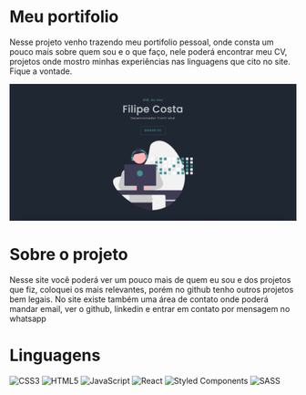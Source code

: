 # Meu portifolio 

Nesse projeto venho trazendo meu portifolio pessoal, onde consta um pouco mais sobre quem sou e o que faço, nele poderá
 encontrar meu CV, projetos onde mostro minhas experiências nas linguagens que cito no site. Fique a vontade.
 
 <img src="./src/assets/projects-photos/portifolio.png"/>
 
 # Sobre o projeto 
 
 Nesse site você poderá ver um pouco mais de quem eu sou e dos projetos que fiz, coloquei os mais relevantes, porém no github tenho outros projetos bem legais. 
 No site existe também uma área de contato onde poderá mandar email, ver o github, linkedin e entrar em contato por mensagem no whatsapp 
 
 # Linguagens 
 
 
 ![CSS3](https://img.shields.io/badge/css3-%231572B6.svg?style=for-the-badge&logo=css3&logoColor=white)
 ![HTML5](https://img.shields.io/badge/html5-%23E34F26.svg?style=for-the-badge&logo=html5&logoColor=white)
 ![JavaScript](https://img.shields.io/badge/javascript-%23323330.svg?style=for-the-badge&logo=javascript&logoColor=%23F7DF1E)
 ![React](https://img.shields.io/badge/react-%2320232a.svg?style=for-the-badge&logo=react&logoColor=%2361DAFB)
 ![Styled Components](https://img.shields.io/badge/styled--components-DB7093?style=for-the-badge&logo=styled-components&logoColor=white)
 ![SASS](https://img.shields.io/badge/SASS-hotpink.svg?style=for-the-badge&logo=SASS&logoColor=white)
